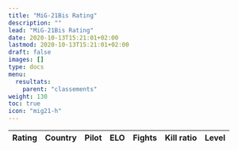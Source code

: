 ```yaml
---
title: "MiG-21Bis Rating"
description: ""
lead: "MiG-21Bis Rating"
date: 2020-10-13T15:21:01+02:00
lastmod: 2020-10-13T15:21:01+02:00
draft: false
images: []
type: docs
menu:
  resultats:
    parent: "classements"
weight: 130
toc: true
icon: "mig21-h"
---
```


<!-- Flag icons -->
<link href="https://cdnjs.cloudflare.com/ajax/libs/flag-icon-css/6.6.6/css/flag-icons.min.css" rel="stylesheet">

<div class="table-responsive">
<table
  id="table"
  data-toggle="table"
  data-search="true"
  data-data-type="text"
  data-pagination="true"
  data-page-size="25"
  data-response-handler="responseHandler"
  data-url="/data/en/elodf_1v1_classement_MiG21Bis_elo.json">
  <thead>
    <tr>
      <th data-field="Classement" data-sortable="true">Rating</th>
      <th data-field="Country" data-sortable="true">Country</th>
      <th data-field="Player">Pilot</th>
      <th data-field="ELO" data-sortable="true">ELO</th>
      <th data-field="Combats" data-sortable="true">Fights</th>
      <th data-field="Kill ratio" data-sortable="true">Kill ratio</th>
      <th data-field="LVL" data-sortable="true">Level</th>
    </tr>
  </thead>
</table>
</div>

<script>
  function responseHandler(res) {
    return JSON.parse(res)
  }
</script>
<link rel="stylesheet" href="https://unpkg.com/bootstrap-table@1.20.1/dist/bootstrap-table.min.css">
<script src="https://cdn.jsdelivr.net/npm/jquery/dist/jquery.min.js"></script>
<script src="https://unpkg.com/bootstrap-table@1.20.1/dist/bootstrap-table.min.js"></script>
